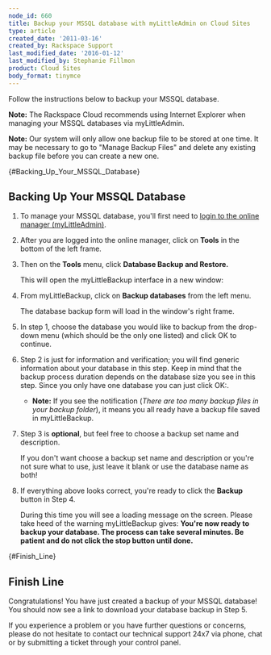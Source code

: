 ```yaml
---
node_id: 660
title: Backup your MSSQL database with myLittleAdmin on Cloud Sites
type: article
created_date: '2011-03-16'
created_by: Rackspace Support
last_modified_date: '2016-01-12'
last_modified_by: Stephanie Fillmon
product: Cloud Sites
body_format: tinymce
---
```


Follow the instructions below to backup your MSSQL database.

**Note:** The Rackspace Cloud recommends using Internet Explorer when
managing your MSSQL databases via myLittleAdmin.

****Note:**** Our system will only allow one backup file to be stored at
one time. It may be necessary to go to "Manage Backup Files" and delete
any existing backup file before you can create a new one.

[](){#Backing_Up_Your_MSSQL_Database}

<span class="mw-headline">Backing Up Your MSSQL Database</span>
---------------------------------------------------------------

1.  To manage your MSSQL database, you'll first need to [login to the
    online
    manager (myLittleAdmin)](/howto/rackspace-cloud-sites-essentials-mylittleadmin-database-management-interface "Working with a MSSQL database").
2.  After you are logged into the online manager, click on **Tools** in
    the bottom of the left frame.

3.  Then on the **Tools** menu, click **Database Backup and Restore.**

    This will open the myLittleBackup interface in a new window:

4.  From myLittleBackup, click on **Backup databases** from the left
    menu.

    The database backup form will load in the window's right frame.

5.  In step 1, choose the database you would like to backup from the
    drop-down menu (which should be the only one listed) and click OK to
    continue.

6.  Step 2 is just for information and verification; you will find
    generic information about your database in this step. Keep in mind
    that the backup process duration depends on the database size you
    see in this step. Since you only have one database you can just
    click OK:.
    -   **Note:** If you see the notification (*There are too many
        backup files in your backup folder*), it means you all ready
        have a backup file saved in myLittleBackup.

7.  Step 3 is **optional**, but feel free to choose a backup set name
    and description.

    If you don't want choose a backup set name and description or you're
    not sure what to use, just leave it blank or use the database name
    as both!

8.  If everything above looks correct, you're ready to click the
    **Backup** button in Step 4.

    During this time you will see a loading message on the screen.
    Please take heed of the warning myLittleBackup gives: **You're now
    ready to backup your database. The process can take several minutes.
    Be patient and do not click the stop button until done.**


[](){#Finish_Line}

<span class="mw-headline">Finish Line</span>
--------------------------------------------

Congratulations! You have just created a backup of your MSSQL database!
You should now see a link to download your database backup in Step 5.

If you experience a problem or you have further questions or concerns,
please do not hesitate to contact our technical support 24x7 via phone,
chat or by submitting a ticket through your control panel.

